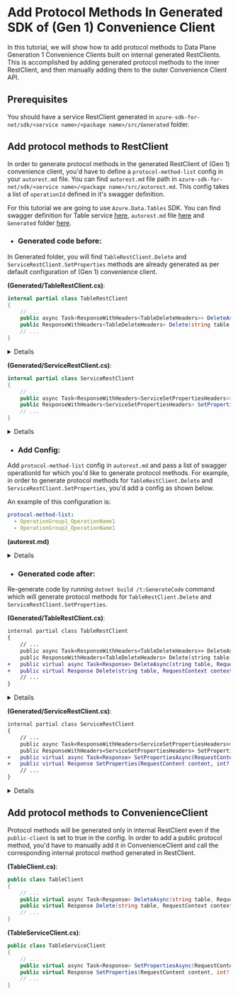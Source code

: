 # Add Protocol Methods In Generated SDK of (Gen 1) Convenience Client

In this tutorial, we will show how to add protocol methods to Data Plane Generation 1 Convenience Clients built on internal generated RestClients.  This is accomplished by adding generated protocol methods to the inner RestClient, and then manually adding them to the outer Convenience Client API.

## Prerequisites

You should have a service RestClient generated in `azure-sdk-for-net/sdk/<service name>/<package name>/src/Generated` folder.

## Add protocol methods to RestClient

In order to generate protocol methods in the generated RestClient of (Gen 1) convenience client, you'd have to define a `protocol-method-list` config in your `autorest.md` file. You can find `autorest.md` file path in `azure-sdk-for-net/sdk/<service name>/<package name>/src/autorest.md`. This config takes a list of `operationId` defined in it's swagger definition.

For this tutorial we are going to use `Azure.Data.Tables` SDK. You can find swagger definition for Table service [here](https://github.com/Azure/azure-rest-api-specs/blob/2df8b07bf9af7c96066ca4dda21b79297307d108/specification/cosmos-db/data-plane/Microsoft.Tables/preview/2019-02-02/table.json), `autorest.md` file [here](https://github.com/azure-sdk/azure-sdk-for-net/blob/17debdffe16df01ae196579c91ea22e77eddc96a/sdk/tables/Azure.Data.Tables/src/autorest.md) and `Generated` folder [here](https://github.com/azure-sdk/azure-sdk-for-net/tree/17debdffe16df01ae196579c91ea22e77eddc96a/sdk/tables/Azure.Data.Tables/src/Generated).

* ### Generated code before:

In Generated folder, you will find `TableRestClient.Delete` and `ServiceRestClient.SetProperties` methods are already generated as per default configuration of (Gen 1) convenience client.

**(Generated/TableRestClient.cs)**:

``` C#
internal partial class TableRestClient
{
    // ...
    public async Task<ResponseWithHeaders<TableDeleteHeaders>> DeleteAsync(string table, CancellationToken cancellationToken = default);
    public ResponseWithHeaders<TableDeleteHeaders> Delete(string table, CancellationToken cancellationToken = default);
    // ...
}
```

<details>

``` C#
internal partial class TableRestClient
{
    // ...
    public async Task<ResponseWithHeaders<TableDeleteHeaders>> DeleteAsync(string table, CancellationToken cancellationToken = default)
    {
        if (table == null)
        {
            throw new ArgumentNullException(nameof(table));
        }

        using var message = CreateDeleteRequest(table);
        await _pipeline.SendAsync(message, cancellationToken).ConfigureAwait(false);
        var headers = new TableDeleteHeaders(message.Response);
        switch (message.Response.Status)
        {
            case 204:
                return ResponseWithHeaders.FromValue(headers, message.Response);
            default:
                throw await ClientDiagnostics.CreateRequestFailedExceptionAsync(message.Response).ConfigureAwait(false);
        }
    }

    public ResponseWithHeaders<TableDeleteHeaders> Delete(string table, CancellationToken cancellationToken = default)
    {
        if (table == null)
        {
            throw new ArgumentNullException(nameof(table));
        }

        using var message = CreateDeleteRequest(table);
        _pipeline.Send(message, cancellationToken);
        var headers = new TableDeleteHeaders(message.Response);
        switch (message.Response.Status)
        {
            case 204:
                return ResponseWithHeaders.FromValue(headers, message.Response);
            default:
                throw ClientDiagnostics.CreateRequestFailedException(message.Response);
        }
    }
    // ...
}
```

</details>

**(Generated/ServiceRestClient.cs)**:

``` C#
internal partial class ServiceRestClient
{
    // ...
    public async Task<ResponseWithHeaders<ServiceSetPropertiesHeaders>> SetPropertiesAsync(TableServiceProperties tableServiceProperties, int? timeout = null, CancellationToken cancellationToken = default);
    public ResponseWithHeaders<ServiceSetPropertiesHeaders> SetProperties(TableServiceProperties tableServiceProperties, int? timeout = null, CancellationToken cancellationToken = default);
    // ...
}
```

<details>

``` C#
internal partial class ServiceRestClient
{
    // ...
    public async Task<ResponseWithHeaders<ServiceSetPropertiesHeaders>> SetPropertiesAsync(TableServiceProperties tableServiceProperties, int? timeout = null, CancellationToken cancellationToken = default)
    {
        if (tableServiceProperties == null)
        {
            throw new ArgumentNullException(nameof(tableServiceProperties));
        }

        using var message = CreateSetPropertiesRequest(tableServiceProperties, timeout);
        await _pipeline.SendAsync(message, cancellationToken).ConfigureAwait(false);
        var headers = new ServiceSetPropertiesHeaders(message.Response);
        switch (message.Response.Status)
        {
            case 202:
                return ResponseWithHeaders.FromValue(headers, message.Response);
            default:
                throw await ClientDiagnostics.CreateRequestFailedExceptionAsync(message.Response).ConfigureAwait(false);
        }
    }

    public ResponseWithHeaders<ServiceSetPropertiesHeaders> SetProperties(TableServiceProperties tableServiceProperties, int? timeout = null, CancellationToken cancellationToken = default)
    {
        if (tableServiceProperties == null)
        {
            throw new ArgumentNullException(nameof(tableServiceProperties));
        }

        using var message = CreateSetPropertiesRequest(tableServiceProperties, timeout);
        _pipeline.Send(message, cancellationToken);
        var headers = new ServiceSetPropertiesHeaders(message.Response);
        switch (message.Response.Status)
        {
            case 202:
                return ResponseWithHeaders.FromValue(headers, message.Response);
            default:
                throw ClientDiagnostics.CreateRequestFailedException(message.Response);
        }
    }
    // ...
}
```

</details>

* ### Add Config:

Add `protocol-method-list` config in `autorest.md` and pass a list of swagger operationId for which you'd like to generate protocol methods. For example, in order to generate protocol methods for `TableRestClient.Delete` and `ServiceRestClient.SetProperties`, you'd add a config as shown below. 

An example of this configuration is:
```yaml
protocol-method-list:
  - OperationGroup1_OperationName1
  - OperationGroup2_OperationName1
```

**(autorest.md)**

<details>

```` md
### Generate DPG methods
```yaml
protocol-method-list:
  - Table_Delete
  - Service_SetProperties
```
````

</details>

* ### Generated code after:

Re-generate code by running `dotnet build /t:GenerateCode` command which will generate protocol methods for `TableRestClient.Delete` and `ServiceRestClient.SetProperties`.

**(Generated/TableRestClient.cs)**:

``` diff
internal partial class TableRestClient
{
    // ...
    public async Task<ResponseWithHeaders<TableDeleteHeaders>> DeleteAsync(string table, CancellationToken cancellationToken = default);
    public ResponseWithHeaders<TableDeleteHeaders> Delete(string table, CancellationToken cancellationToken = default);
+   public virtual async Task<Response> DeleteAsync(string table, RequestContext context = null);
+   public virtual Response Delete(string table, RequestContext context = null);
    // ...
}
```

<details>

``` diff

internal partial class TableRestClient
{
    // ...
    public async Task<ResponseWithHeaders<TableDeleteHeaders>> DeleteAsync(string table, CancellationToken cancellationToken = default)
    {
        if (table == null)
        {
            throw new ArgumentNullException(nameof(table));
        }

        using var message = CreateDeleteRequest(table);
        await _pipeline.SendAsync(message, cancellationToken).ConfigureAwait(false);
        var headers = new TableDeleteHeaders(message.Response);
        switch (message.Response.Status)
        {
            case 204:
                return ResponseWithHeaders.FromValue(headers, message.Response);
            default:
                throw await ClientDiagnostics.CreateRequestFailedExceptionAsync(message.Response).ConfigureAwait(false);
        }
    }

    public ResponseWithHeaders<TableDeleteHeaders> Delete(string table, CancellationToken cancellationToken = default)
    {
        if (table == null)
        {
            throw new ArgumentNullException(nameof(table));
        }

        using var message = CreateDeleteRequest(table);
        _pipeline.Send(message, cancellationToken);
        var headers = new TableDeleteHeaders(message.Response);
        switch (message.Response.Status)
        {
            case 204:
                return ResponseWithHeaders.FromValue(headers, message.Response);
            default:
                throw ClientDiagnostics.CreateRequestFailedException(message.Response);
        }
    }
+
+   public virtual async Task<Response> DeleteAsync(string table, RequestContext context = null)
+    {
+        Argument.AssertNotNullOrEmpty(table, nameof(table));
+
+        using var scope = ClientDiagnostics.CreateScope("TableClient.Delete");
+        scope.Start();
+        try
+            using HttpMessage message = CreateDeleteRequest(table, context);
+        }
+        catch (Exception e)
+        {
+            scope.Failed(e);
+            throw;
+        }
+    }
+
+    public virtual Response Delete(string table, RequestContext context = null)
+    {
+        Argument.AssertNotNullOrEmpty(table, nameof(table));
+
+        using var scope = ClientDiagnostics.CreateScope("TableClient.Delete");
+        scope.Start();
+        try
+        {
+            using HttpMessage message = CreateDeleteRequest(table, context);
+            return _pipeline.ProcessMessage(message, context);
+        }
+        catch (Exception e)
+        {
+            scope.Failed(e);
+            throw;
+        }
+    }
    // ...
}
```

</details>

**(Generated/ServiceRestClient.cs)**:

``` diff
internal partial class ServiceRestClient
{
    // ...
    public async Task<ResponseWithHeaders<ServiceSetPropertiesHeaders>> SetPropertiesAsync(TableServiceProperties tableServiceProperties, int? timeout = null, CancellationToken cancellationToken = default);
    public ResponseWithHeaders<ServiceSetPropertiesHeaders> SetProperties(TableServiceProperties tableServiceProperties, int? timeout = null, CancellationToken cancellationToken = default);
+   public virtual async Task<Response> SetPropertiesAsync(RequestContent content, int? timeout = null, RequestContext context = null);
+   public virtual Response SetProperties(RequestContent content, int? timeout = null, RequestContext context = null);
    // ...
}
```

<details>

``` diff
internal partial class ServiceRestClient
{
    // ...
    public async Task<ResponseWithHeaders<ServiceSetPropertiesHeaders>> SetPropertiesAsync(TableServiceProperties tableServiceProperties, int? timeout = null, CancellationToken cancellationToken = default)
    {
        if (tableServiceProperties == null)
        {
            throw new ArgumentNullException(nameof(tableServiceProperties));
        }

        using var message = CreateSetPropertiesRequest(tableServiceProperties, timeout);
        await _pipeline.SendAsync(message, cancellationToken).ConfigureAwait(false);
        var headers = new ServiceSetPropertiesHeaders(message.Response);
        switch (message.Response.Status)
        {
            case 202:
                return ResponseWithHeaders.FromValue(headers, message.Response);
            default:
                throw await ClientDiagnostics.CreateRequestFailedExceptionAsync(message.Response).ConfigureAwait(false);
        }
    }

    public ResponseWithHeaders<ServiceSetPropertiesHeaders> SetProperties(TableServiceProperties tableServiceProperties, int? timeout = null, CancellationToken cancellationToken = default)
    {
        if (tableServiceProperties == null)
        {
            throw new ArgumentNullException(nameof(tableServiceProperties));
        }

        using var message = CreateSetPropertiesRequest(tableServiceProperties, timeout);
        _pipeline.Send(message, cancellationToken);
        var headers = new ServiceSetPropertiesHeaders(message.Response);
        switch (message.Response.Status)
        {
            case 202:
                return ResponseWithHeaders.FromValue(headers, message.Response);
            default:
                throw ClientDiagnostics.CreateRequestFailedException(message.Response);
        }
    }
+
+   public virtual async Task<Response> SetPropertiesAsync(RequestContent content, int? timeout = null, RequestContext context = null)
+   {
+        Argument.AssertNotNull(content, nameof(content));
+
+        using var scope = ClientDiagnostics.CreateScope("ServiceClient.SetProperties");
+        scope.Start();
+        try
+        {
+            using HttpMessage message = CreateSetPropertiesRequest(content, timeout, context);
+            return await _pipeline.ProcessMessageAsync(message, context).ConfigureAwait(false);
+        }
+        catch (Exception e)
+        {
+            scope.Failed(e);
+            throw;
+        }
+    }
+
+    public virtual Response SetProperties(RequestContent content, int? timeout = null, RequestContext context = null)
+    {
+        Argument.AssertNotNull(content, nameof(content));
+
+        using var scope = ClientDiagnostics.CreateScope("ServiceClient.SetProperties");
+        scope.Start();
+        try
+        {
+            using HttpMessage message = CreateSetPropertiesRequest(content, timeout, context);
+            return _pipeline.ProcessMessage(message, context);
+        }
+        catch (Exception e)
+        {
+            scope.Failed(e);
+            throw;
+        }
+    }
    // ...
}
```

</details>

## Add protocol methods to ConvenienceClient

Protocol methods will be generated only in internal RestClient even if the `public-client` is set to true in the config. In order to add a public protocol method, you'd have to manually add it in ConvenienceClient and call the corresponding internal protocol method generated in RestClient.

**(TableClient.cs)**:

``` C#
public class TableClient
{
    // ...
    public virtual async Task<Response> DeleteAsync(string table, RequestContext context = null) => await _tableRestClient.DeleteAsync(table, context).ConfigureAwait(false);
    public virtual Response Delete(string table, RequestContext context = null) => _tableRestClient.Delete(table, context);
    // ...
}
```

**(TableServiceClient.cs)**:

``` C#
public class TableServiceClient
{
    // ...
    public virtual async Task<Response> SetPropertiesAsync(RequestContent content, int? timeout = null, RequestContext context = null) => await _serviceRestClient.SetPropertiesAsync(content, timeout, context).ConfigureAwait(false);
    public virtual Response SetProperties(RequestContent content, int? timeout = null, RequestContext context = null) => _serviceRestClient.SetProperties(content, timeout, context);
    // ...
}
```